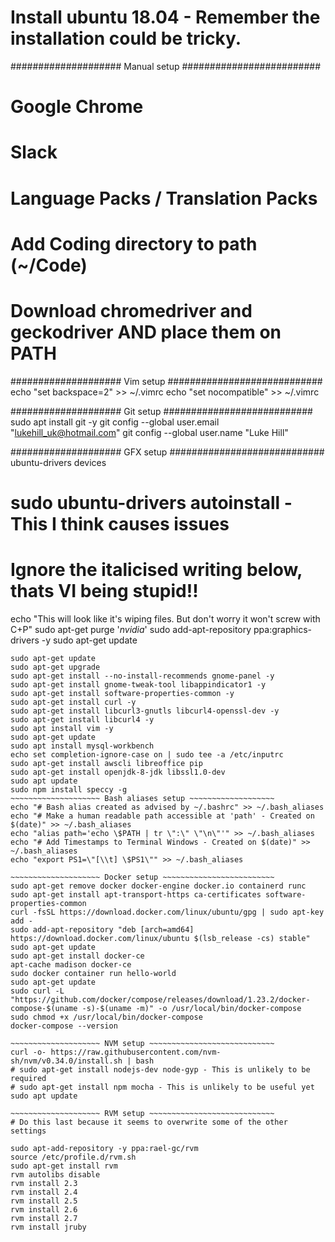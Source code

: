 # Install ubuntu 18.04 - Remember the installation could be tricky.

#################### Manual setup #########################
# Google Chrome
# Slack
# Language Packs / Translation Packs
# Add Coding directory to path (~/Code)
# Download chromedriver and geckodriver AND place them on PATH

#################### Vim setup ############################
echo "set backspace=2" >> ~/.vimrc
echo "set nocompatible" >> ~/.vimrc

#################### Git setup ###########################
sudo apt install git -y
git config --global user.email "lukehill_uk@hotmail.com"
git config --global user.name "Luke Hill"

#################### GFX setup ############################
ubuntu-drivers devices
# sudo ubuntu-drivers autoinstall - This I think causes issues
# Ignore the italicised writing below, thats VI being stupid!!
echo "This will look like it's wiping files. But don't worry it won't screw with C+P"
sudo apt-get purge '*nvidia*'
sudo add-apt-repository ppa:graphics-drivers -y
sudo apt-get update

~~~~~~~~~~~~~~~~~~~~ Generic setup ~~~~~~~~~~~~~~~~~~~~~~~~
sudo apt-get update
sudo apt-get upgrade
sudo apt-get install --no-install-recommends gnome-panel -y
sudo apt-get install gnome-tweak-tool libappindicator1 -y
sudo apt-get install software-properties-common -y
sudo apt-get install curl -y
sudo apt-get install libcurl3-gnutls libcurl4-openssl-dev -y
sudo apt-get install libcurl4 -y
sudo apt install vim -y
sudo apt-get update
sudo apt install mysql-workbench
echo set completion-ignore-case on | sudo tee -a /etc/inputrc
sudo apt-get install awscli libreoffice pip
sudo apt-get install openjdk-8-jdk libssl1.0-dev
sudo apt update
sudo npm install speccy -g
~~~~~~~~~~~~~~~~~~~~ Bash aliases setup ~~~~~~~~~~~~~~~~~~~
echo "# Bash alias created as advised by ~/.bashrc" >> ~/.bash_aliases
echo "# Make a human readable path accessible at 'path' - Created on $(date)" >> ~/.bash_aliases
echo "alias path='echo \$PATH | tr \":\" \"\n\"'" >> ~/.bash_aliases
echo "# Add Timestamps to Terminal Windows - Created on $(date)" >> ~/.bash_aliases
echo "export PS1=\"[\\t] \$PS1\"" >> ~/.bash_aliases

~~~~~~~~~~~~~~~~~~~~ Docker setup ~~~~~~~~~~~~~~~~~~~~~~~~~
sudo apt-get remove docker docker-engine docker.io containerd runc
sudo apt-get install apt-transport-https ca-certificates software-properties-common
curl -fsSL https://download.docker.com/linux/ubuntu/gpg | sudo apt-key add -
sudo add-apt-repository "deb [arch=amd64] https://download.docker.com/linux/ubuntu $(lsb_release -cs) stable"
sudo apt-get update
sudo apt-get install docker-ce
apt-cache madison docker-ce
sudo docker container run hello-world
sudo apt-get update
sudo curl -L "https://github.com/docker/compose/releases/download/1.23.2/docker-compose-$(uname -s)-$(uname -m)" -o /usr/local/bin/docker-compose
sudo chmod +x /usr/local/bin/docker-compose
docker-compose --version

~~~~~~~~~~~~~~~~~~~~ NVM setup ~~~~~~~~~~~~~~~~~~~~~~~~~~~~
curl -o- https://raw.githubusercontent.com/nvm-sh/nvm/v0.34.0/install.sh | bash
# sudo apt-get install nodejs-dev node-gyp - This is unlikely to be required
# sudo apt-get install npm mocha - This is unlikely to be useful yet
sudo apt update

~~~~~~~~~~~~~~~~~~~~ RVM setup ~~~~~~~~~~~~~~~~~~~~~~~~~~~~
# Do this last because it seems to overwrite some of the other settings

sudo apt-add-repository -y ppa:rael-gc/rvm
source /etc/profile.d/rvm.sh
sudo apt-get install rvm
rvm autolibs disable
rvm install 2.3
rvm install 2.4
rvm install 2.5
rvm install 2.6
rvm install 2.7
rvm install jruby

